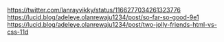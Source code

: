 https://twitter.com/lanrayvikky/status/1166277034261323776
https://lucid.blog/adeleye.olanrewaju1234/post/so-far-so-good-9e1
https://lucid.blog/adeleye.olanrewaju1234/post/two-jolly-friends-html-vs-css-11d
